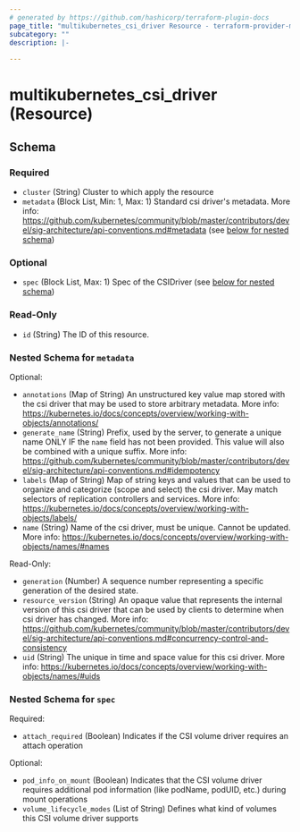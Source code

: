 ```yaml
---
# generated by https://github.com/hashicorp/terraform-plugin-docs
page_title: "multikubernetes_csi_driver Resource - terraform-provider-multikubernetes"
subcategory: ""
description: |-
  
---
```


# multikubernetes_csi_driver (Resource)





<!-- schema generated by tfplugindocs -->
## Schema

### Required

- `cluster` (String) Cluster to which apply the resource
- `metadata` (Block List, Min: 1, Max: 1) Standard csi driver's metadata. More info: https://github.com/kubernetes/community/blob/master/contributors/devel/sig-architecture/api-conventions.md#metadata (see [below for nested schema](#nestedblock--metadata))

### Optional

- `spec` (Block List, Max: 1) Spec of the CSIDriver (see [below for nested schema](#nestedblock--spec))

### Read-Only

- `id` (String) The ID of this resource.

<a id="nestedblock--metadata"></a>
### Nested Schema for `metadata`

Optional:

- `annotations` (Map of String) An unstructured key value map stored with the csi driver that may be used to store arbitrary metadata. More info: https://kubernetes.io/docs/concepts/overview/working-with-objects/annotations/
- `generate_name` (String) Prefix, used by the server, to generate a unique name ONLY IF the `name` field has not been provided. This value will also be combined with a unique suffix. More info: https://github.com/kubernetes/community/blob/master/contributors/devel/sig-architecture/api-conventions.md#idempotency
- `labels` (Map of String) Map of string keys and values that can be used to organize and categorize (scope and select) the csi driver. May match selectors of replication controllers and services. More info: https://kubernetes.io/docs/concepts/overview/working-with-objects/labels/
- `name` (String) Name of the csi driver, must be unique. Cannot be updated. More info: https://kubernetes.io/docs/concepts/overview/working-with-objects/names/#names

Read-Only:

- `generation` (Number) A sequence number representing a specific generation of the desired state.
- `resource_version` (String) An opaque value that represents the internal version of this csi driver that can be used by clients to determine when csi driver has changed. More info: https://github.com/kubernetes/community/blob/master/contributors/devel/sig-architecture/api-conventions.md#concurrency-control-and-consistency
- `uid` (String) The unique in time and space value for this csi driver. More info: https://kubernetes.io/docs/concepts/overview/working-with-objects/names/#uids


<a id="nestedblock--spec"></a>
### Nested Schema for `spec`

Required:

- `attach_required` (Boolean) Indicates if the CSI volume driver requires an attach operation

Optional:

- `pod_info_on_mount` (Boolean) Indicates that the CSI volume driver requires additional pod information (like podName, podUID, etc.) during mount operations
- `volume_lifecycle_modes` (List of String) Defines what kind of volumes this CSI volume driver supports
